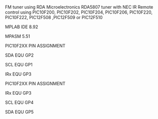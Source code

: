 FM tuner using RDA Microelectronics RDA5807 tuner with NEC IR Remote control  using PIC10F200, PIC10F202, PIC10F204, PIC10F206, PIC10F220, PIC10F222, PIC12F508 ,PIC12F509 or PIC12F510

MPLAB IDE 8.92

MPASM 5.51

PIC10F2XX PIN ASSIGNMENT


SDA        EQU    GP2



SCL        EQU    GP1


IRx        EQU    GP3    

 PIC10F2XX PIN ASSIGNMENT
 
IRx        EQU    GP3

SCL        EQU    GP4

SDA        EQU    GP5



 
